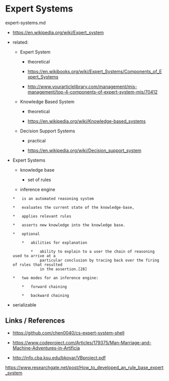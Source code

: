 # Expert Systems

expert-systems.md

*   https://en.wikipedia.org/wiki/Expert_system

*   related:

    *   Expert System

        *   theoretical

        *   https://en.wikibooks.org/wiki/Expert_Systems/Components_of_Expert_Systems

        *   http://www.yourarticlelibrary.com/management/mis-management/top-4-components-of-expert-system-mis/70412

    *   Knowledge Based System

        *   theoretical

        *   https://en.wikipedia.org/wiki/Knowledge-based_systems

    *   Decision Support Systems

        *   practical

        *   https://en.wikipedia.org/wiki/Decision_support_system


*   Expert Systems

    *   knowledge base

        *   set of rules

    *    inference engine

        *   is an automated reasoning system

        *   evaluates the current state of the knowledge-base,

        *   applies relevant rules

        *   asserts new knowledge into the knowledge base.

        *   optional

            *   abilities for explanation

                *   ability to explain to a user the chain of reasoning used to arrive at a
                    particular conclusion by tracing back over the firing of rules that resulted
                    in the assertion.[28]

        *   two modes for an inference engine:

            *   forward chaining

            *   backward chaining

*   serializable

## Links / References

*   https://github.com/chen0040/cs-expert-system-shell

*   https://www.codeproject.com/Articles/179375/Man-Marriage-and-Machine-Adventures-in-Artificia

*   http://info.cba.ksu.edu/bkovar/VBproject.pdf

https://www.researchgate.net/post/How_to_developed_an_rule_base_expert_system
